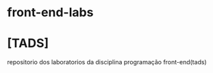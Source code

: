 # front-end-labs
<h1>[TADS]</h1>
repositorio dos laboratorios da disciplina programação front-end(tads)
